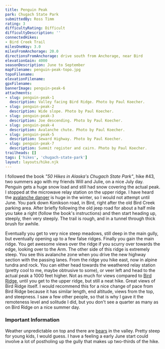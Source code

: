 ```yaml
---
title: Penguin Peak
park: Chugach State Park
submittedBy: Ross Timm
rating: 3
difficultyRating: Difficult
difficultyDescription: ''
connectedHikes:
- Bird Creek Trail
milesOneWay: 3.0
milesFromAnchorage: 20.0
directionsFromAnchorage: drive south from Anchorage, near Bird
elevationGain: 4000
seasonDescription: June to September
mapFilename: penguin-peak-topo.jpg
topoFilename: 
elevationFilename: 
gpxFilename: 
bannerImage: penguin-peak-6
attachments:
- slug: penguin-peak-1
  description: Valley facing Bird Ridge. Photo by Paul Koecher.
- slug: penguin-peak-2
  description: Wide slope. Photo by Paul Koecher.
- slug: penguin-peak-3
  description: Joe descending. Photo by Paul Koecher.
- slug: penguin-peak-4
  description: Avalanche chute. Photo by Paul Koecher.
- slug: penguin-peak-5
  description: Seward Highway. Photo by Paul Koecher.
- slug: penguin-peak-7
  description: Summit register and cairn. Photo by Paul Koecher.
trailheads: []
tags: ['hikes', 'chugach-state-park']
layout: layouts/hike.njk
---
```

I followed the book *"50 Hikes in Alaska's Chugach State Park"*, hike #43, two summers ago with my friends Will and Julie, on a nice July day. Penguin gets a huge snow load and still had snow covering the actual peak. I stopped at the microwave relay station on the upper ridge. I have heard the [avalanche danger](http://alaskahikesearch.com/education/#avalanche) is huge in the winter, so I would not attempt until June. You park down Konikson road, in Bird, right after the old Bird Creek parking area. After briefly following the old jeep road for about a half mile you take a right (follow the book's instructions) and then start heading up, steeply, then very steeply. The trail is rough, and in a tunnel through thick brush for awhile. 

Eventually you get to very nice steep meadows, still deep in the main gully, but eventually opening up to a few false ridges. Finally you gain the main ridge. You get awesome views over the ridge if you scurry over towards the edge, looking over to the Arm. The other side of this ridge is extremely steep. You see this avalanche zone when you drive the new highway section with the passing lanes. From the ridge you hike east, now in alpine tundra and rock. You can either head towards the weathered relay station (pretty cool to me, maybe obtrusive to some), or veer left and head to the actual peak a 1000 feet higher. Not as much for views compared to [Bird Ridge](http://alaskahikesearch.com/hikes/bird-ridge/ "Bird Ridge"), until you get to the upper ridge, but still a neat hike. Great views of Bird Ridge itself. I would recommend this for a nice change of pace from Bird Ridge because it has similar length, end altitude, views from the top, and steepness. I saw a few other people, so that is why I gave it the remoteness level and solitude I did, but you don't see a quarter as many as on Bird Ridge on a nice summer day.

### Important Information

Weather unpredictable on top and there are [bears](http://alaskahikesearch.com/education/#bears) in the valley. Pretty steep for young kids, I would guess. I have a feeling a early June start could involve a lot of postholing up the gully that makes up two-thirds of the hike.